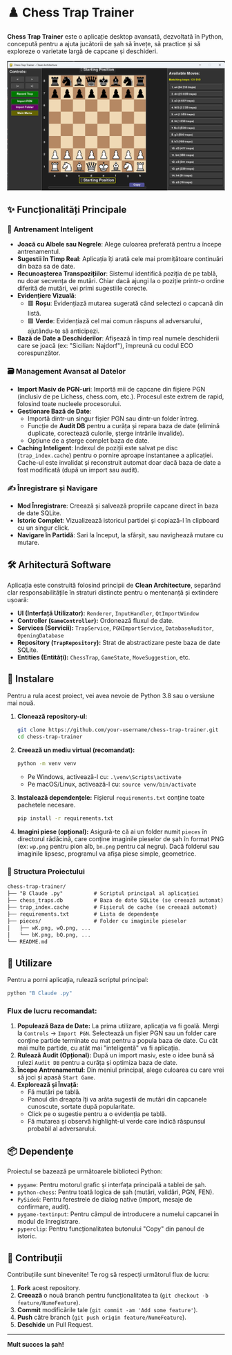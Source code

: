 # ♟️ Chess Trap Trainer

**Chess Trap Trainer** este o aplicație desktop avansată, dezvoltată în Python, concepută pentru a ajuta jucătorii de șah să învețe, să practice și să exploreze o varietate largă de capcane și deschideri.

![Screenshot aplicație](Capture.PNG) 

## ✨ Funcționalități Principale

### 🎯 **Antrenament Inteligent**
- **Joacă cu Albele sau Negrele**: Alege culoarea preferată pentru a începe antrenamentul.
- **Sugestii în Timp Real**: Aplicația îți arată cele mai promițătoare continuări din baza sa de date.
- **Recunoașterea Transpozițiilor**: Sistemul identifică poziția de pe tablă, nu doar secvența de mutări. Chiar dacă ajungi la o poziție printr-o ordine diferită de mutări, vei primi sugestiile corecte.
- **Evidențiere Vizuală**:
  - 🟥 **Roșu**: Evidențiază mutarea sugerată când selectezi o capcană din listă.
  - 🟩 **Verde**: Evidențiază cel mai comun răspuns al adversarului, ajutându-te să anticipezi.
- **Bază de Date a Deschiderilor**: Afișează în timp real numele deschiderii care se joacă (ex: "Sicilian: Najdorf"), împreună cu codul ECO corespunzător.

### 🗃️ **Management Avansat al Datelor**
- **Import Masiv de PGN-uri**: Importă mii de capcane din fișiere PGN (inclusiv de pe Lichess, chess.com, etc.). Procesul este extrem de rapid, folosind toate nucleele procesorului.
- **Gestionare Bază de Date**:
    - Importă dintr-un singur fișier PGN sau dintr-un folder întreg.
    - Funcție de **Audit DB** pentru a curăța și repara baza de date (elimină duplicate, corectează culorile, șterge intrările invalide).
    - Opțiune de a șterge complet baza de date.
- **Caching Inteligent**: Indexul de poziții este salvat pe disc (`trap_index.cache`) pentru o pornire aproape instantanee a aplicației. Cache-ul este invalidat și reconstruit automat doar dacă baza de date a fost modificată (după un import sau audit).

### ✍️ **Înregistrare și Navigare**
- **Mod Înregistrare**: Creează și salvează propriile capcane direct în baza de date SQLite.
- **Istoric Complet**: Vizualizează istoricul partidei și copiază-l în clipboard cu un singur click.
- **Navigare în Partidă**: Sari la început, la sfârșit, sau navighează mutare cu mutare.

## 🛠️ Arhitectură Software

Aplicația este construită folosind principii de **Clean Architecture**, separând clar responsabilitățile în straturi distincte pentru o mentenanță și extindere ușoară:
- **UI (Interfață Utilizator):** `Renderer`, `InputHandler`, `QtImportWindow`
- **Controller (`GameController`):** Ordonează fluxul de date.
- **Services (Servicii):** `TrapService`, `PGNImportService`, `DatabaseAuditor`, `OpeningDatabase`
- **Repository (`TrapRepository`):** Strat de abstractizare peste baza de date SQLite.
- **Entities (Entități):** `ChessTrap`, `GameState`, `MoveSuggestion`, etc.

## 🚀 Instalare

Pentru a rula acest proiect, vei avea nevoie de Python 3.8 sau o versiune mai nouă.

1.  **Clonează repository-ul:**
    ```bash
    git clone https://github.com/your-username/chess-trap-trainer.git
    cd chess-trap-trainer
    ```

2.  **Creează un mediu virtual (recomandat):**
    ```bash
    python -m venv venv
    ```
    *   Pe Windows, activează-l cu: `.\venv\Scripts\activate`
    *   Pe macOS/Linux, activează-l cu: `source venv/bin/activate`

3.  **Instalează dependențele:**
    Fișierul `requirements.txt` conține toate pachetele necesare.
    ```bash
    pip install -r requirements.txt
    ```

4.  **Imagini piese (opțional):**
    Asigură-te că ai un folder numit `pieces` în directorul rădăcină, care conține imaginile pieselor de șah în format PNG (ex: `wp.png` pentru pion alb, `bn.png` pentru cal negru). Dacă folderul sau imaginile lipsesc, programul va afișa piese simple, geometrice.

### 📁 Structura Proiectului
```
chess-trap-trainer/
├── "B Claude .py"          # Scriptul principal al aplicației
├── chess_traps.db          # Baza de date SQLite (se creează automat)
├── trap_index.cache        # Fișierul de cache (se creează automat)
├── requirements.txt        # Lista de dependențe
├── pieces/                 # Folder cu imaginile pieselor
│   ├── wK.png, wQ.png, ...
│   └── bK.png, bQ.png, ...
└── README.md
```

## 📖 Utilizare

Pentru a porni aplicația, rulează scriptul principal:
```bash
python "B Claude .py"
```

### Flux de lucru recomandat:

1.  **Populează Baza de Date:** La prima utilizare, aplicația va fi goală. Mergi la `Controls` -> `Import PGN`. Selectează un fișier PGN sau un folder care conține partide terminate cu mat pentru a popula baza de date. Cu cât mai multe partide, cu atât mai "inteligentă" va fi aplicația.
2.  **Rulează Audit (Opțional):** După un import masiv, este o idee bună să rulezi `Audit DB` pentru a curăța și optimiza baza de date.
3.  **Începe Antrenamentul:** Din meniul principal, alege culoarea cu care vrei să joci și apasă `Start Game`.
4.  **Explorează și Învață:**
    *   Fă mutări pe tablă.
    *   Panoul din dreapta îți va arăta sugestii de mutări din capcanele cunoscute, sortate după popularitate.
    *   Click pe o sugestie pentru a o evidenția pe tablă.
    *   Fă mutarea și observă highlight-ul verde care indică răspunsul probabil al adversarului.

## 📦 Dependențe

Proiectul se bazează pe următoarele biblioteci Python:

*   `pygame`: Pentru motorul grafic și interfața principală a tablei de șah.
*   `python-chess`: Pentru toată logica de șah (mutări, validări, PGN, FEN).
*   `PySide6`: Pentru ferestrele de dialog native (import, mesaje de confirmare, audit).
*   `pygame-textinput`: Pentru câmpul de introducere a numelui capcanei în modul de înregistrare.
*   `pyperclip`: Pentru funcționalitatea butonului "Copy" din panoul de istoric.

## 🤝 Contribuții

Contribuțiile sunt binevenite! Te rog să respecți următorul flux de lucru:
1.  **Fork** acest repository.
2.  **Creează** o nouă branch pentru funcționalitatea ta (`git checkout -b feature/NumeFeature`).
3.  **Commit** modificările tale (`git commit -am 'Add some feature'`).
4.  **Push** către branch (`git push origin feature/NumeFeature`).
5.  **Deschide** un Pull Request.

---

**Mult succes la șah!**